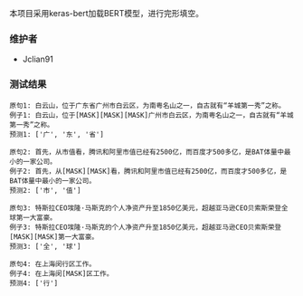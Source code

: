 本项目采用keras-bert加载BERT模型，进行完形填空。

### 维护者

- Jclian91

### 测试结果

```
原句1: 白云山，位于广东省广州市白云区，为南粤名山之一，自古就有“羊城第一秀”之称。
例子1: 白云山，位于[MASK][MASK][MASK]广州市白云区，为南粤名山之一，自古就有“羊城第一秀”之称。
预测1: ['广', '东', '省']
```

```
原句2: 首先，从市值看，腾讯和阿里市值已经有2500亿，而百度才500多亿，是BAT体量中最小的一家公司。
例子2: 首先，从[MASK][MASK]看，腾讯和阿里市值已经有2500亿，而百度才500多亿，是BAT体量中最小的一家公司。
预测2: ['市', '值']
```

```
原句3: 特斯拉CEO埃隆·马斯克的个人净资产升至1850亿美元，超越亚马逊CEO贝索斯荣登全球第一大富豪。
例子3: 特斯拉CEO埃隆·马斯克的个人净资产升至1850亿美元，超越亚马逊CEO贝索斯荣登[MASK][MASK]第一大富豪。
预测3: ['全', '球']
```

```
原句4: 在上海闵行区工作。
例子4: 在上海闵[MASK]区工作。
预测4: ['行']
```


